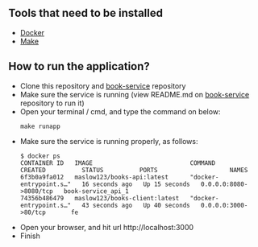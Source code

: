## Tools that need to be installed
- [Docker](https://www.docker.com/)
- [Make](https://community.chocolatey.org/packages/make)

## How to run the application?
- Clone this repository and [book-service](https://github.com/maslow123/book-service) repository
- Make sure the service is running (view README.md on [book-service](https://github.com/maslow123/book-service) repository to run it)
- Open your terminal / cmd, and type the command on below:
    ```
    make runapp
    ```
- Make sure the service is running properly, as follows:
    ```
    $ docker ps
    CONTAINER ID   IMAGE                           COMMAND                  CREATED          STATUS          PORTS                    NAMES
    6f3b0a9fa012   maslow123/books-api:latest      "docker-entrypoint.s…"   16 seconds ago   Up 15 seconds   0.0.0.0:8080->8080/tcp   book-service_api_1
    74356b486479   maslow123/books-client:latest   "docker-entrypoint.s…"   43 seconds ago   Up 40 seconds   0.0.0.0:3000->80/tcp       fe
    ```
- Open your browser, and hit url http://localhost:3000
- Finish
